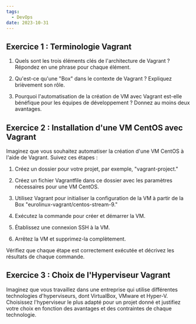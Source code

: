 ```yaml
---
tags:
  - DevOps
date: 2023-10-31
---
```


## Exercice 1 : Terminologie Vagrant

1. Quels sont les trois éléments clés de l'architecture de Vagrant ? Répondez en une phrase pour chaque élément.
    
2. Qu'est-ce qu'une "Box" dans le contexte de Vagrant ? Expliquez brièvement son rôle.
    
3. Pourquoi l'automatisation de la création de VM avec Vagrant est-elle bénéfique pour les équipes de développement ? Donnez au moins deux avantages.
    

## Exercice 2 : Installation d'une VM CentOS avec Vagrant

Imaginez que vous souhaitez automatiser la création d'une VM CentOS à l'aide de Vagrant. Suivez ces étapes :

1. Créez un dossier pour votre projet, par exemple, "vagrant-project."
    
2. Créez un fichier Vagrantfile dans ce dossier avec les paramètres nécessaires pour une VM CentOS.
    
3. Utilisez Vagrant pour initialiser la configuration de la VM à partir de la Box "eurolinux-vagrant/centos-stream-9."
    
4. Exécutez la commande pour créer et démarrer la VM.
    
5. Établissez une connexion SSH à la VM.
    
6. Arrêtez la VM et supprimez-la complètement.
    

Vérifiez que chaque étape est correctement exécutée et décrivez les résultats de chaque commande.

## Exercice 3 : Choix de l'Hyperviseur Vagrant

Imaginez que vous travaillez dans une entreprise qui utilise différentes technologies d'hyperviseurs, dont VirtualBox, VMware et Hyper-V. Choisissez l'hyperviseur le plus adapté pour un projet donné et justifiez votre choix en fonction des avantages et des contraintes de chaque technologie.